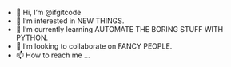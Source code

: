 - 👋 Hi, I’m @ifgitcode
- 👀 I’m interested in NEW THINGS.
- 🌱 I’m currently learning AUTOMATE THE BORING STUFF WITH PYTHON.
- 💞️ I’m looking to collaborate on FANCY PEOPLE.
- 📫 How to reach me ...

<!---
ifgitcode/ifgitcode is a ✨ special ✨ repository because its `README.md` (this file) appears on your GitHub profile.
You can click the Preview link to take a look at your changes.
--->
